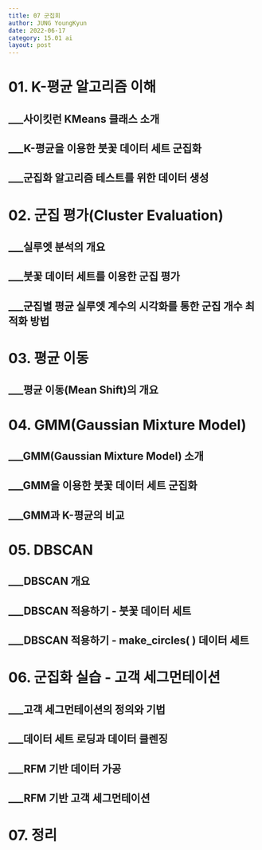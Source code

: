 ```yaml
---
title: 07 군집회
author: JUNG YoungKyun
date: 2022-06-17
category: 15.01 ai
layout: post
---
```


# 01. K-평균 알고리즘 이해
## ___사이킷런 KMeans 클래스 소개
## ___K-평균을 이용한 붓꽃 데이터 세트 군집화
## ___군집화 알고리즘 테스트를 위한 데이터 생성
# 02. 군집 평가(Cluster Evaluation)
## ___실루엣 분석의 개요
## ___붓꽃 데이터 세트를 이용한 군집 평가
## ___군집별 평균 실루엣 계수의 시각화를 통한 군집 개수 최적화 방법
# 03. 평균 이동
## ___평균 이동(Mean Shift)의 개요
# 04. GMM(Gaussian Mixture Model)
## ___GMM(Gaussian Mixture Model) 소개
## ___GMM을 이용한 붓꽃 데이터 세트 군집화
## ___GMM과 K-평균의 비교
# 05. DBSCAN
## ___DBSCAN 개요
## ___DBSCAN 적용하기 - 붓꽃 데이터 세트
## ___DBSCAN 적용하기 - make_circles( ) 데이터 세트
# 06. 군집화 실습 - 고객 세그먼테이션
## ___고객 세그먼테이션의 정의와 기법
## ___데이터 세트 로딩과 데이터 클렌징
## ___RFM 기반 데이터 가공
## ___RFM 기반 고객 세그먼테이션
# 07. 정리
